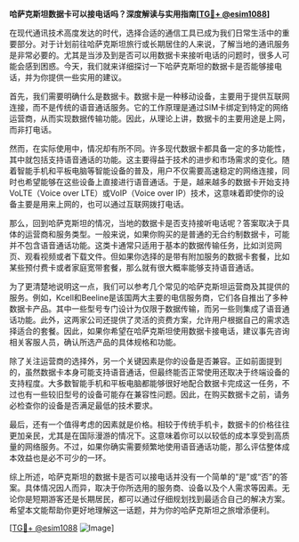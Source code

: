 **哈萨克斯坦数据卡可以接电话吗？深度解读与实用指南[[TG💪+ @esim1088](https://t.me/s/esim1088)]**

在现代通讯技术高度发达的时代，选择合适的通信工具已成为我们日常生活中的重要部分。对于计划前往哈萨克斯坦旅行或长期居住的人来说，了解当地的通讯服务是非常必要的。尤其是当涉及到是否可以用数据卡来接听电话的问题时，很多人可能会感到困惑。今天，我们就来详细探讨一下哈萨克斯坦的数据卡是否能够接电话，并为你提供一些实用的建议。

首先，我们需要明确什么是数据卡。数据卡是一种移动设备，主要用于提供互联网连接，而不是传统的语音通话服务。它的工作原理是通过SIM卡绑定到特定的网络运营商，从而实现数据传输功能。因此，从理论上讲，数据卡的主要用途是上网，而非打电话。

然而，在实际使用中，情况却有所不同。许多现代数据卡都具备一定的多功能性，其中就包括支持语音通话的功能。这主要得益于技术的进步和市场需求的变化。随着智能手机和平板电脑等智能设备的普及，用户不仅需要高速稳定的网络连接，同时也希望能够在这些设备上直接进行语音通话。于是，越来越多的数据卡开始支持VoLTE（Voice over LTE）或VoIP（Voice over IP）技术，这意味着即使你的设备主要是用来上网的，也可以通过互联网拨打电话。

那么，回到哈萨克斯坦的情况，当地的数据卡是否支持接听电话呢？答案取决于具体的运营商和服务类型。一般来说，如果你购买的是普通的无合约制数据卡，可能并不包含语音通话功能。这类卡通常只适用于基本的数据传输任务，比如浏览网页、观看视频或者下载文件。但如果你选择的是带有附加服务的数据卡套餐，比如某些预付费卡或者家庭宽带套餐，那么就有很大概率能够支持语音通话。

为了更清楚地说明这一点，我们可以参考几个常见的哈萨克斯坦运营商及其提供的服务。例如，Kcell和Beeline是该国两大主要的电信服务商，它们各自推出了多种数据卡产品。其中一些型号专门设计为仅限于数据传输，而另一些则集成了语音通话功能。此外，这两家公司还提供了灵活的资费方案，允许用户根据自己的需求选择适合的套餐。因此，如果你希望在哈萨克斯坦使用数据卡接电话，建议事先咨询相关客服人员，确认所选产品的具体规格和功能。

除了关注运营商的选择外，另一个关键因素是你的设备是否兼容。正如前面提到的，虽然数据卡本身可能支持语音通话，但最终能否正常使用还取决于终端设备的支持程度。大多数智能手机和平板电脑都能够很好地配合数据卡完成这一任务，不过也有一些较旧型号的设备可能存在兼容性问题。因此，在购买数据卡之前，请务必检查你的设备是否满足最低的技术要求。

最后，还有一个值得考虑的因素就是价格。相较于传统手机卡，数据卡的价格往往更加亲民，尤其是在国际漫游的情况下。这意味着你可以以较低的成本享受到高质量的网络服务。不过，如果你确实需要频繁地使用语音通话功能，那么评估整体成本效益也是必不可少的一环。

综上所述，哈萨克斯坦的数据卡是否可以接电话并没有一个简单的“是”或“否”的答案。具体情况因人而异，取决于你所选用的服务商、设备以及个人需求等因素。无论你是短期游客还是长期居民，都可以通过仔细规划找到最适合自己的解决方案。希望本文能帮助你更好地理解这一话题，并为你的哈萨克斯坦之旅增添便利。

[[TG💪+ @esim1088](https://t.me/s/esim1088) ![Image](https://i.postimg.cc/4NQfJmqS/Snipaste-2025-05-13-00-14-12.png)]